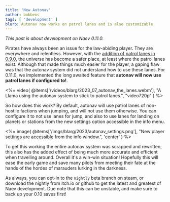 ```yaml
---
title: 'New Autonav'
author: bobbens
tags: [ 'development' ]
blurb: Autonav now works on patrol lanes and is also customizable.
---
```


*This post is about development on Naev 0.11.0.*

Pirates have always been an issue for the law-abiding player. They are
everywhere and relentless. However, with the
[addition of patrol lanes in 0.9.0](<%= @items['/blarg/2021-08-22_sporadic_naev_newsletter_vol_2.md'].path %>),
the universe has become a safer place, at least where the patrol lanes exist.
Although that made things much easier for the player, a gaping flaw was that
the autonav system did not understand how to use these lanes. For 0.11.0, we
implemented the long awaited feature that **autonav will now use patrol lanes
if configured to!**.

<%= video( @items['/videos/blarg/2023_07_autonav_the_lanes.webm'], "A Llama using the autonav system to stick to patrol lanes.", "video720p" ) %>

So how does this work? By default, autonav will use patrol lanes of non-hostile
factions when jumping, and will not use them otherwise. You can configure it to
not use lanes for jump, and also to use lanes for landing on planets or
stations from the new settings option accessible in the info menu.

<%= image( @items['/imgs/blarg/2023/autonav_settings.png'], "New player settings are accessible from the info window.", 'center' ) %>

To get this working the entire autonav system was scrapped and rewritten, this
also has the added effect of being much more accurate and efficient when
travelling around. Overall it's a win-win situation! Hopefully this will ease
the early game and save many pilots from meeting their fate at the hands of the
hordes of marauders lurking in the darkness.

As always, you can opt-in to the `nightly` beta branch on steam, or download
the nightly from itch.io or github to get the latest and greatest of Naev
development. Due note that this can be unstable, and make sure to back up your
0.10 saves first!
